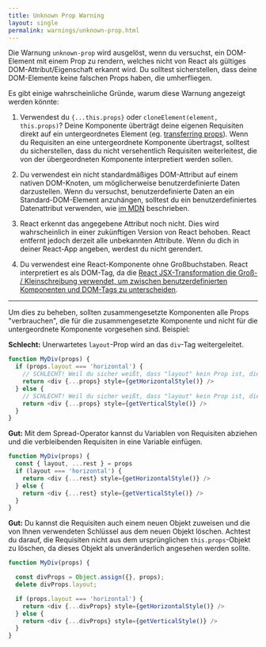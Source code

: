 ```yaml
---
title: Unknown Prop Warning
layout: single
permalink: warnings/unknown-prop.html
---
```

Die Warnung `unknown-prop` wird ausgelöst, wenn du versuchst, ein DOM-Element mit einem Prop zu rendern, welches nicht von React als gültiges DOM-Attribut/Eigenschaft erkannt wird. Du solltest sicherstellen, dass deine DOM-Elemente keine falschen Props haben, die umherfliegen.

Es gibt einige wahrscheinliche Gründe, warum diese Warnung angezeigt werden könnte:

1. Verwendest du `{...this.props}` oder `cloneElement(element, this.props)`? Deine Komponente überträgt deine eigenen Requisiten direkt auf ein untergeordnetes Element (eg. [transferring props](/docs/transferring-props.html)). Wenn du Requisiten an eine untergeordnete Komponente übertragst, solltest du sicherstellen, dass du nicht versehentlich Requisiten weiterleitest, die von der übergeordneten Komponente interpretiert werden sollen.

2. Du verwendest ein nicht standardmäßiges DOM-Attribut auf einem nativen DOM-Knoten, um möglicherweise benutzerdefinierte Daten darzustellen. Wenn du versuchst, benutzerdefinierte Daten an ein Standard-DOM-Element anzuhängen, solltest du ein benutzerdefiniertes Datenattribut verwenden, wie [im MDN](https://developer.mozilla.org/en-US/docs/Web/Guide/HTML/Using_data_attributes) beschrieben.

3. React erkennt das angegebene Attribut noch nicht. Dies wird wahrscheinlich in einer zukünftigen Version von React behoben. React entfernt jedoch derzeit alle unbekannten Attribute. Wenn du dich in deiner React-App angeben, werdest du nicht gerendert.

4. Du verwendest eine React-Komponente ohne Großbuchstaben. React interpretiert es als DOM-Tag, da die [React JSX-Transformation die Groß- / Kleinschreibung verwendet, um zwischen benutzerdefinierten Komponenten und DOM-Tags zu unterscheiden](/docs/jsx-in-depth.html#user-defined-components-must-be-capitalized).

---

Um dies zu beheben, sollten zusammengesetzte Komponenten alle Props "verbrauchen", die für die  zusammengesetzte Komponente und nicht für die untergeordnete Komponente vorgesehen sind. Beispiel:

**Schlecht:** Unerwartetes `layout`-Prop wird an das `div`-Tag weitergeleitet.

```js
function MyDiv(props) {
  if (props.layout === 'horizontal') {
    // SCHLECHT! Weil du sicher weißt, dass "layout" kein Prop ist, die <div> versteht.
    return <div {...props} style={getHorizontalStyle()} />
  } else {
    // SCHLECHT! Weil du sicher weißt, dass "layout" kein Prop ist, die <div> versteht.
    return <div {...props} style={getVerticalStyle()} />
  }
}
```

**Gut:** Mit dem Spread-Operator kannst du Variablen von Requisiten abziehen und die verbleibenden Requisiten in eine Variable einfügen.

```js
function MyDiv(props) {
  const { layout, ...rest } = props
  if (layout === 'horizontal') {
    return <div {...rest} style={getHorizontalStyle()} />
  } else {
    return <div {...rest} style={getVerticalStyle()} />
  }
}
```

**Gut:** Du kannst die Requisiten auch einem neuen Objekt zuweisen und die von Ihnen verwendeten Schlüssel aus dem neuen Objekt löschen. Achtest du darauf, die Requisiten nicht aus dem ursprünglichen `this.props`-Objekt zu löschen, da dieses Objekt als unveränderlich angesehen werden sollte.

```js
function MyDiv(props) {

  const divProps = Object.assign({}, props);
  delete divProps.layout;

  if (props.layout === 'horizontal') {
    return <div {...divProps} style={getHorizontalStyle()} />
  } else {
    return <div {...divProps} style={getVerticalStyle()} />
  }
}
```
